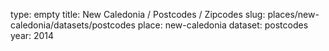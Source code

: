 type: empty
title: New Caledonia / Postcodes / Zipcodes
slug: places/new-caledonia/datasets/postcodes
place: new-caledonia
dataset: postcodes
year: 2014
